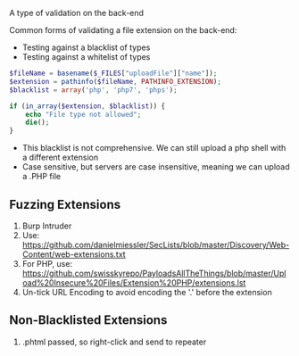 A type of validation on the back-end

Common forms of validating a file extension on the back-end:
- Testing against a blacklist of types
- Testing against a whitelist of types

```php
$fileName = basename($_FILES["uploadFile"]["name"]);
$extension = pathinfo($fileName, PATHINFO_EXTENSION);
$blacklist = array('php', 'php7', 'phps');

if (in_array($extension, $blacklist)) {
    echo "File type not allowed";
    die();
}
```
- This blacklist is not comprehensive. We can still upload a php shell with a different extension
- Case sensitive, but servers are case insensitive, meaning we can upload a .PHP file

## Fuzzing Extensions
1. Burp Intruder
2. Use: https://github.com/danielmiessler/SecLists/blob/master/Discovery/Web-Content/web-extensions.txt
3. For PHP, use: https://github.com/swisskyrepo/PayloadsAllTheThings/blob/master/Upload%20Insecure%20Files/Extension%20PHP/extensions.lst
4. Un-tick URL Encoding to avoid encoding the '.' before the extension

## Non-Blacklisted Extensions
1. .phtml passed, so right-click and send to repeater
